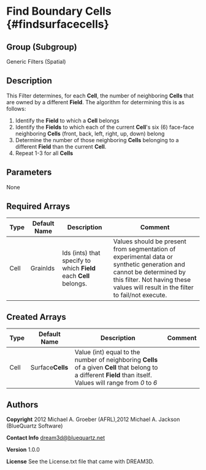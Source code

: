 Find Boundary Cells {#findsurfacecells}
=============
## Group (Subgroup) ##
Generic Filters (Spatial)

## Description ##
This Filter determines, for each **Cell**, the number of neighboring **Cells** that are owned by a different **Field**.  The algorithm for determining this is as follows: 

1. Identify the **Field** to which a **Cell** belongs
2. Identify the **Fields** to which each of the current **Cell**'s six (6) face-face neighboring **Cells** (front, back, left, right, up, down) belong
3. Determine the number of those neighboring **Cells** belonging to a different **Field** than the current **Cell**. 
4. Repeat 1-3 for all **Cells**

## Parameters ##
None


## Required Arrays ##

| Type | Default Name | Description | Comment |
|------|--------------|-------------|---------|
| Cell | GrainIds | Ids (ints) that specify to which **Field** each **Cell** belongs. | Values should be present from segmentation of experimental data or synthetic generation and cannot be determined by this filter. Not having these values will result in the filter to fail/not execute. |

## Created Arrays ##

| Type | Default Name | Description | Comment |
|------|--------------|-------------|---------|
| Cell | Surface**Cells** | Value (int) equal to the number of neighboring **Cells** of a given **Cell** that belong to a different **Field** than itself. Values will range from *0* to *6* |  |

## Authors ##

**Copyright** 2012 Michael A. Groeber (AFRL),2012 Michael A. Jackson (BlueQuartz Software)

**Contact Info** dream3d@bluequartz.net

**Version** 1.0.0

**License**  See the License.txt file that came with DREAM3D.



